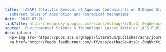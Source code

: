 ```yaml
---
title: '[ASAP] Catalytic Removal of Aqueous Contaminants on N-Doped Graphitic Biochars:
  Inherent Roles of Adsorption and Nonradical Mechanisms'
date: '2018-07-24'
linkTitle: http://feedproxy.google.com/~r/acs/esthag/~3/UtsGj-Zwqbk/acs.est.8b01817
source: 'Environmental Science & Technology: Latest Articles (ACS Publications)'
description: |-
  <p><img src="https://pubs.acs.org/appl/literatum/publisher/achs/journals/content/esthag/0/esthag.ahead-of-print/acs.est.8b01817/20180724/images/medium/es-2018-01817k_0007.gif" alt="TOC Graphic"/></p><div><cite>Environmental Science & Technology</cite></div><div>DOI: 10.1021/acs.est.8b01817</div><div class="feedflare">
  <a href="http://feeds.feedburner.com/~ff/acs/esthag?a=UtsGj-Zwqbk:fc11eHmPMuE:yIl2AUoC8zA"><img src="http://feeds.feedburner.com/~ff/acs/esthag?d=yIl2AUoC8zA" border="0"></img></a>
---
```

